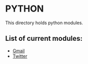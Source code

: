 # PYTHON

This directory holds python modules.

## List of current modules:

- [Gmail](https://github.com/sprajjwal/Useful_APIs/tree/master/python//gmail)
- [Twitter](https://github.com/sprajjwal/Useful_APIs/tree/master/python//twitter)
